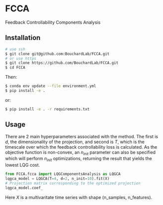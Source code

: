 # FCCA
Feedback Controllability Components Analysis

## Installation

```bash
# use ssh
$ git clone git@github.com:BouchardLab/FCCA.git
# or use https
$ git clone https://github.com/BouchardLab/FCCA.git
$ cd FCCA
```

Then:

```bash
$ conda env update --file environment.yml
$ pip install -e .
```

or:

```bash
$ pip install -e . -r requirements.txt
```

## Usage

There are 2 main hyperparameters associated with the method. The first is $d$, the dimensionality of the projection, and second is $T$, which is the timescale over which the feedback controllability loss is calculated. As the objective function is non-convex, an $n_{init}$ parameter can also be specified which will perform $n_{init}$ optimizations, returning the result that yields the lowest LQG cost.

```python
from FCCA.fcca import LQGComponentsAnalysis as LQGCA
lqgca_model = LQGCA(T=4, d=2, n_init=10).fit(X)
# Projection matrix corresponding to the optimized projection
lqgca_model.coef_
```
Here $X$ is a multivaritate time series with shape (n_samples, n_features).